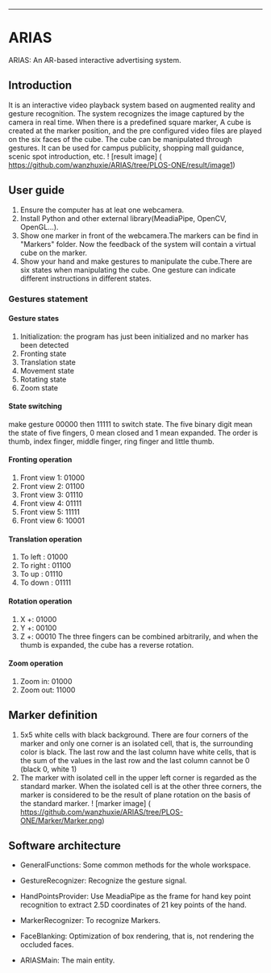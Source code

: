 
----------

# ARIAS

ARIAS: An AR-based interactive advertising system.

## Introduction

It is an interactive video playback system based on augmented reality and gesture recognition. The system recognizes the image captured by the camera in real time. When there is a predefined square marker, A cube is created at the marker position, and the pre configured video files are played on the six faces of the cube. The cube can be manipulated through gestures. It can be used for campus publicity, shopping mall guidance, scenic spot introduction, etc.
! [result image] ( https://github.com/wanzhuxie/ARIAS/tree/PLOS-ONE/result/image1) 
## User guide
1. Ensure the computer has at leat one webcamera. 
2. Install Python and other external library(MeadiaPipe, OpenCV, OpenGL...).
3. Show one marker in front of the webcamera.The markers can be find in "Markers" folder. Now the feedback of the system will contain a virtual cube on the marker.
4. Show your hand and make gestures to manipulate the cube.There are six states when manipulating the cube. One gesture can indicate different instructions in different states.
### Gestures statement
#### Gesture states
1. Initialization: the program has just been initialized and no marker has been detected
2. Fronting state
3. Translation state
4. Movement state
5. Rotating state
6. Zoom state
#### State switching
make gesture 00000 then 11111 to switch state. The five binary digit mean the state of five fingers, 0 mean closed and 1 mean expanded. The order is thumb, index finger, middle finger, ring finger and little thumb.

#### Fronting operation
1. Front view 1: 01000
2. Front view 2: 01100
3. Front view 3: 01110
4. Front view 4: 01111
5. Front view 5: 11111
6. Front view 6: 10001

#### Translation operation
1. To left	: 01000
2. To right	: 01100
3. To up	: 01110
4. To down	: 01111

#### Rotation operation
1. X +: 01000
2. Y +: 00100
3. Z +: 00010
The three fingers can be combined arbitrarily, and when the thumb is expanded, the cube has a reverse rotation.

#### Zoom operation
1. Zoom in: 01000
2. Zoom out: 11000

 
## Marker definition
1. 5x5 white cells with black background. There are four corners of the marker and only one corner is an isolated cell, that is, the surrounding color is black. The last row and the last column have white cells, that is the sum of the values in the last row and the last column cannot be 0 (black 0, white 1)
2. The marker with isolated cell in the upper left corner is regarded as the standard marker. When the isolated cell is at the other three corners, the marker is considered to be the result of plane rotation on the basis of the standard marker. 
! [marker image] ( https://github.com/wanzhuxie/ARIAS/tree/PLOS-ONE/Marker/Marker.png) 

## Software architecture

- GeneralFunctions:
Some common methods for the whole workspace.

- GestureRecognizer:
Recognize the gesture signal.

- HandPointsProvider:
Use MeadiaPipe as the frame for hand key point recognition to extract 2.5D coordinates of 21 key points of the hand. 

- MarkerRecognizer:
To recognize Markers.

- FaceBlanking:
Optimization of box rendering, that is, not rendering the occluded faces.

- ARIASMain:
The main entity.


